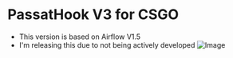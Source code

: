 # PassatHook V3 for CSGO
- This version is based on Airflow V1.5
- I'm releasing this due to not being actively developed
![Image]()